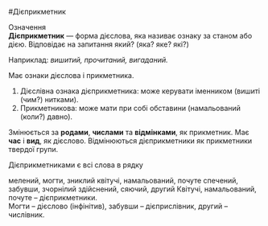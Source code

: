 #Дiєприкметник

<div class="eoz-wrap">
<span class="eoz">Означення</span>
<div class="eoz-text">
<strong>Дiєприкметник</strong> — форма дiєслова, яка називає ознаку за станом або дiєю. Вiдповiдає на запитання <span class="p1">який? (яка? яке? якi?)</span>
</div>
</div>

Наприклад: <i>вишитий, прочитаний, вигаданий.</i>

Має ознаки дiєслова i прикметника.


<ol>
<li><span class="p1">Дiєслiвна ознака дiєприкметника</span>: може керувати iменником (вишитi (чим?) нитками).</li>
<li> <span class="p1">Прикметникова</span>: може мати при собi обставини (намальований (коли?) давно).</li>
</ol>


Змiнюється за <b>родами</b>, <b>числами</b> та <b>вiдмiнками</b>, як прикметник. Має <b>час</b> i <b>вид</b>, як дiєслово.
Вiдмiнюються дiєприкметники як прикметники твердої групи.

<quiz> 
    <question>
       <p>Дієприкметниками є всі слова в рядку</p>
           <answer>мелений, могти, зниклий</answer>
           <answer correct>квітучі, намальований, почуте</answer>
           <answer>спечений, забувши, зчорнілий</answer>
           <answer>здійснений, сяючий, другий</answer>
      <explanation>
Квітучі, намальований, почуте – дієприкметники.<br>
Могти – дієслово (інфінітив), забувши – дієприслівник, другий – числівник.
</explanation>
    </question>
</quiz> 


